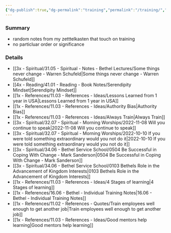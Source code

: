 ```yaml
---
{"dg-publish":true,"dg-permalink":"training","permalink":"/training/","title":"Notes on training"}
---
```



### Summary
- random notes from my zetttelkasten that touch on training
- no particluar order or significance

### Details
- [[3x - Spiritual/31.05 - Spiritual - Notes - Bethel Lectures/Some things never change - Warren Schufeld\|Some things never change - Warren Schufeld]]
- [[4x - Reading/41.01 - Reading - Book Notes/Serendipity Mindset\|Serendipity Mindset]]
- [[1x - References/11.03 - References - Ideas/Lessons Learned from 1 year in USA\|Lessons Learned from 1 year in USA]]
- [[1x - References/11.03 - References - Ideas/Authority Bias\|Authority Bias]]
- [[1x - References/11.03 - References - Ideas/Always Train\|Always Train]]
- [[3x - Spiritual/32.07 - Spiritual - Morning Worships/2022-11-08 Will you continue to speak\|2022-11-08 Will you continue to speak]]
- [[3x - Spiritual/32.07 - Spiritual - Morning Worships/2022-10-10 If you were told something extraordinary would you not do it\|2022-10-10 If you were told something extraordinary would you not do it]]
- [[3x - Spiritual/34.06 - Bethel Service School/0504 Be Successful in Coping With Change - Mark Sanderson\|0504 Be Successful in Coping With Change - Mark Sanderson]]
- [[3x - Spiritual/34.06 - Bethel Service School/0103 Bethels Role in the Advancement of Kingdom Interests\|0103 Bethels Role in the Advancement of Kingdom Interests]]
- [[1x - References/11.03 - References - Ideas/4 Stages of learning\|4 Stages of learning]]
- [[1x - References/16.06 - Bethel - Individual Training Notes\|16.06 - Bethel - Individual Training Notes]]
- [[1x - References/11.02 - References - Quotes/Train employees well enough to get another job\|Train employees well enough to get another job]]
- [[1x - References/11.03 - References - Ideas/Good mentors help learning\|Good mentors help learning]]

